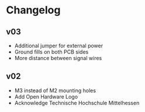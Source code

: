 # Changelog

## v03
- Additional jumper for external power
- Ground fills on both PCB sides
- More distance between signal wires

## v02
- M3 instead of M2 mounting holes
- Add Open Hardware Logo
- Acknowledge Technische Hochschule Mittelhessen
